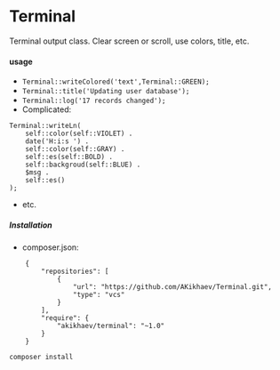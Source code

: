 # Terminal
Terminal output class. Clear screen or scroll, use colors, title, etc.

#### usage
* `Terminal::writeColored('text',Terminal::GREEN);`
* `Terminal::title('Updating user database');`
* `Terminal::log('17 records changed');`
* Complicated:
```
Terminal::writeLn(
    self::color(self::VIOLET) . 
    date('H:i:s ') . 
    self::color(self::GRAY) . 
    self::es(self::BOLD) . 
    self::backgroud(self::BLUE) . 
    $msg . 
    self::es()
);
```
* etc.
##### Installation
* composer.json:
```
    {
        "repositories": [
            {
                "url": "https://github.com/AKikhaev/Terminal.git",
                "type": "vcs"
            }
        ],
        "require": {
            "akikhaev/terminal": "~1.0"
        }
    }
```
`composer install`